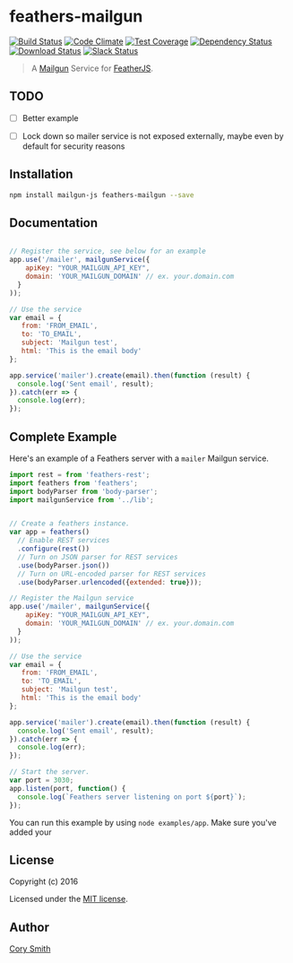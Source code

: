# feathers-mailgun

[![Build Status](https://travis-ci.org/feathersjs/feathers-mailgun.png?branch=master)](https://travis-ci.org/feathersjs/feathers-mailgun)
[![Code Climate](https://codeclimate.com/github/feathersjs/feathers-mailgun.png)](https://codeclimate.com/github/feathersjs/feathers-mailgun)
[![Test Coverage](https://codeclimate.com/github/feathersjs/feathers-mailgun/badges/coverage.svg)](https://codeclimate.com/github/feathersjs/feathers-mailgun/coverage)
[![Dependency Status](https://img.shields.io/david/feathersjs/feathers-mailgun.svg?style=flat-square)](https://david-dm.org/feathersjs/feathers-mailgun)
[![Download Status](https://img.shields.io/npm/dm/feathers-mailgun.svg?style=flat-square)](https://www.npmjs.com/package/feathers-mailgun)
[![Slack Status](http://slack.feathersjs.com/badge.svg)](http://slack.feathersjs.com)

> A [Mailgun](https://www.mailgun.com) Service for [FeatherJS](https://github.com/feathersjs).

## TODO
- [ ] Better example 
- [ ] Lock down so mailer service is not exposed externally, maybe even by default for security reasons
 

## Installation

```bash
npm install mailgun-js feathers-mailgun --save
```

## Documentation

```js

// Register the service, see below for an example
app.use('/mailer', mailgunService({
    apiKey: "YOUR_MAILGUN_API_KEY",
    domain: 'YOUR_MAILGUN_DOMAIN' // ex. your.domain.com
  }
));

// Use the service
var email = {
   from: 'FROM_EMAIL',
   to: 'TO_EMAIL',
   subject: 'Mailgun test',
   html: 'This is the email body'
};

app.service('mailer').create(email).then(function (result) {
  console.log('Sent email', result);
}).catch(err => {
  console.log(err);
});

```

## Complete Example

Here's an example of a Feathers server with a `mailer` Mailgun service.

```js
import rest = from 'feathers-rest';
import feathers from 'feathers';
import bodyParser from 'body-parser';
import mailgunService from '../lib';


// Create a feathers instance.
var app = feathers()
  // Enable REST services
  .configure(rest())
  // Turn on JSON parser for REST services
  .use(bodyParser.json())
  // Turn on URL-encoded parser for REST services
  .use(bodyParser.urlencoded({extended: true}));

// Register the Mailgun service
app.use('/mailer', mailgunService({
    apiKey: "YOUR_MAILGUN_API_KEY",
    domain: 'YOUR_MAILGUN_DOMAIN' // ex. your.domain.com
  }
));

// Use the service
var email = {
   from: 'FROM_EMAIL',
   to: 'TO_EMAIL',
   subject: 'Mailgun test',
   html: 'This is the email body'
};

app.service('mailer').create(email).then(function (result) {
  console.log('Sent email', result);
}).catch(err => {
  console.log(err);
});

// Start the server.
var port = 3030;
app.listen(port, function() {
  console.log(`Feathers server listening on port ${port}`);
});
```

You can run this example by using `node examples/app`. Make sure you've added your 

## License

Copyright (c) 2016

Licensed under the [MIT license](LICENSE).


## Author

[Cory Smith](https://github.com/corymsmith)

